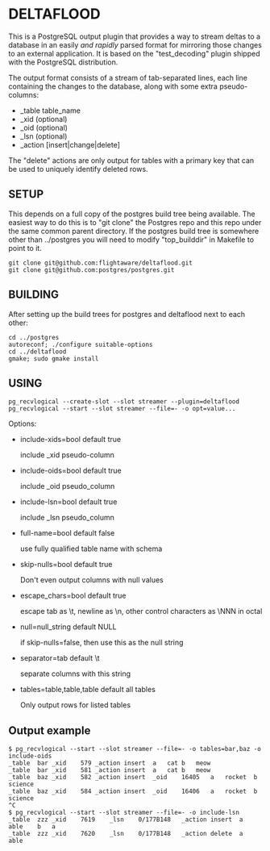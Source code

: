 DELTAFLOOD
==========

This is a PostgreSQL output plugin that provides a way to stream deltas to a database in an easily _and rapidly_ parsed format for
mirroring those changes to an external application. It is based on the "test_decoding" plugin shipped with the PostgreSQL
distribution.

The output format consists of a stream of tab-separated lines, each line containing the changes to the database, along with
some extra pseudo-columns:

* _table table_name
* _xid (optional)
* _oid (optional)
* _lsn (optional)
* _action [insert|change|delete]

The "delete" actions are only output for tables with a primary key that can be used to uniquely identify deleted rows.

SETUP
-----

This depends on a full copy of the postgres build tree being available. The easiest way to do this is to "git clone" the
Postgres repo and this repo under the same common parent directory. If the postgres build tree is somewhere other than
../postgres you will need to modify "top_builddir" in Makefile to point to it.

```
git clone git@github.com:flightaware/deltaflood.git
git clone git@github.com:postgres/postgres.git
```

BUILDING
--------

After setting up the build trees for postgres and deltaflood next to each other:

```
cd ../postgres
autoreconf; ./configure suitable-options
cd ../deltaflood
gmake; sudo gmake install
```

USING
-----

```
pg_recvlogical --create-slot --slot streamer --plugin=deltaflood
pg_recvlogical --start --slot streamer --file=- -o opt=value...
```

Options:

* include-xids=bool default true

    include _xid pseudo-column
    
* include-oids=bool default true

    include _oid pseudo_column
    
* include-lsn=bool default true

    include _lsn pseudo_column
    
* full-name=bool default false

    use fully qualified table name with schema
    
* skip-nulls=bool default true

    Don't even output columns with null values
    
* escape_chars=bool default true

    escape tab as \t, newline as \n, other control characters as \NNN in octal
    
* null=null_string default NULL

    if skip-nulls=false, then use this as the null string
    
* separator=tab default \t

    separate columns with this string
    
* tables=table,table,table default all tables

    Only output rows for listed tables

Output example
--------------

```
$ pg_recvlogical --start --slot streamer --file=- -o tables=bar,baz -o include-oids
_table	bar	_xid	579	_action	insert	a	cat	b	meow
_table	bar	_xid	581	_action	insert	a	cat	b	meow
_table	baz	_xid	582	_action	insert	_oid	16405	a	rocket	b	science
_table	baz	_xid	584	_action	insert	_oid	16406	a	rocket	b	science
^C
$ pg_recvlogical --start --slot streamer --file=- -o include-lsn 
_table	zzz	_xid	7619	_lsn	0/177B148	_action	insert	a	able	b	a
_table	zzz	_xid	7620	_lsn	0/177B148	_action	delete	a	able

```
